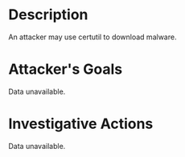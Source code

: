 # Description
An attacker may use certutil to download malware.
# Attacker's Goals
Data unavailable.
# Investigative Actions
Data unavailable.
